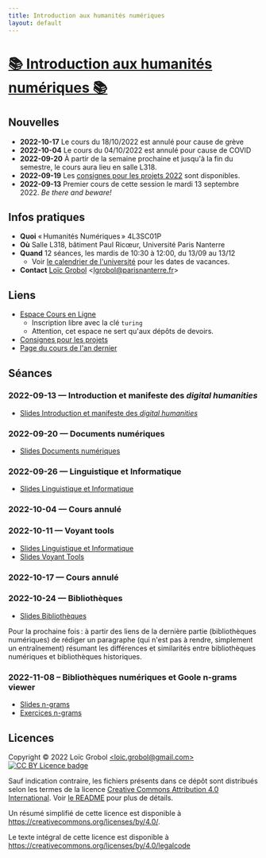 ```yaml
---
title: Introduction aux humanités numériques
layout: default
---
```


<!-- LTeX: language=fr -->

[📚 Introduction aux humanités numériques 📚][1]
=================================================

[1]: {{site.url}}{{site.baseurl}}/

## Nouvelles

- **2022-10-17** Le cours du 18/10/2022 est annulé pour cause de grève
- **2022-10-04** Le cours du 04/10/2022 est annulé pour cause de COVID
- **2022-09-20** À partir de la semaine prochaine et jusqu'à la fin du semestre, le cours aura lieu
  en salle L318.
- **2022-09-19** Les [consignes pour les projets 2022]({{site.url}}{{site.baseurl}}/projets) sont
  disponibles.
- **2022-09-13** Premier cours de cette session le mardi 13 septembre 2022. *Be there and beware!*

## Infos pratiques

- **Quoi** « Humanités Numériques » 4L3SC01P
- **Où** Salle L318, bâtiment Paul Ricœur, Université Paris Nanterre
- **Quand** 12 séances, les mardis de 10:30 à 12:00, du 13/09 au 13/12
  - Voir [le calendrier de
    l'université](https://etudiants.parisnanterre.fr/calendrier-universitaire/calendrier-universitaire-2022-2023)
    pour les dates de vacances.
- **Contact** [Loïc Grobol](https://lgrobol.eu)
  \<[lgrobol@parisnanterre.fr](mailto:loic.grobol@parisnanterre.fr)\>

## Liens

- [Espace Cours en Ligne](https://coursenligne.parisnanterre.fr/course/view.php?id=4735)
  - Inscription libre avec la clé `turing`
  - Attention, cet espace ne sert qu'aux dépôts de devoirs.
- [Consignes pour les projets]({{site.url}}{{site.baseurl}}/projets)
- [Page du cours de l'an dernier]({{site.url}}{{site.baseurl}}/2021)

## Séances

### 2022-09-13 — Introduction et manifeste des *digital humanities*

- [Slides Introduction et manifeste des *digital
  humanities*]({{site.url}}{{site.baseurl}}/html_slides/01-intro_manifeste.html)

### 2022-09-20 — Documents numériques

- [Slides Documents
  numériques]({{site.url}}{{site.baseurl}}/html_slides/02-documents_numeriques.html)

### 2022-09-26 — Linguistique et Informatique

- [Slides Linguistique et Informatique]({{site.url}}{{site.baseurl}}/html_slides/03-linguistique_informatique.html)

### 2022-10-04 — Cours annulé

### 2022-10-11 — Voyant tools

- [Slides Linguistique et Informatique]({{site.url}}{{site.baseurl}}/html_slides/03-linguistique_informatique.html)
- [Slides Voyant Tools]({{site.url}}{{site.baseurl}}/html_slides/voyant-tools.html)

### 2022-10-17 — Cours annulé

### 2022-10-24 — Bibliothèques

- [Slides Bibliothèques]({{site.url}}{{site.baseurl}}/html_slides/bibliotheques.html)

Pour la prochaine fois : à partir des liens de la dernière partie (bibliothèques numériques) de
rédiger un paragraphe (qui n'est pas à rendre, simplement un entraînement) résumant les différences
et similarités entre bibliothèques numériques et bibliothèques historiques.

### 2022-11-08 – Bibliothèques numériques et Goole n-grams viewer

- [Slides n-grams]({{site.url}}{{site.baseurl}}/html_slides/ngrams.html)
- [Exercices n-grams]({{site.url}}{{site.baseurl}}/html_slides/exos-ngrams.html)

## Licences

Copyright © 2022 Loïc Grobol [\<loic.grobol@gmail.com\>](mailto:loic.grobol@gmail.com) [![CC BY
Licence
badge](https://i.creativecommons.org/l/by/4.0/88x31.png)](http://creativecommons.org/licenses/by/4.0/)

Sauf indication contraire, les fichiers présents dans ce dépôt sont distribués selon les termes de
la licence [Creative Commons Attribution 4.0
International](https://creativecommons.org/licenses/by/4.0/). Voir [le README](README.md#Licences)
pour plus de détails.

 Un résumé simplifié de cette licence est disponible à
 <https://creativecommons.org/licenses/by/4.0/>.

 Le texte intégral de cette licence est disponible à
 <https://creativecommons.org/licenses/by/4.0/legalcode>

